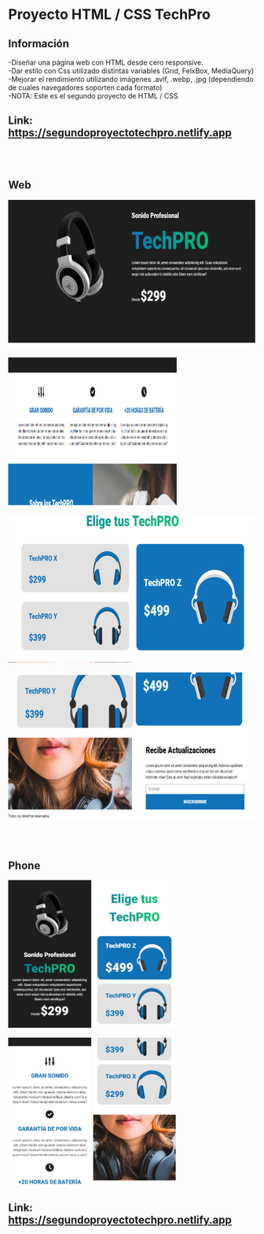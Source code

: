 # Proyecto HTML / CSS TechPro

## Información

-Diseñar una página web con HTML desde cero responsive. <br>
-Dar estilo con Css utilizado distintas variables (Grid, FelxBox, MediaQuery)<br>
-Mejorar el rendimiento utilizando imágenes .avif, .webp, .jpg (dependiendo de cuales navegadores soporten cada formato)<br>
-NOTA: Este es el segundo proyecto de HTML / CSS <br>
## Link:  https://segundoproyectotechpro.netlify.app
<br><br>





## Web
<p aling="center">
  <img  height="300" src="./imgMuestra/web-header.PNG" /><br><br>
  <img width="68%" height="300" src="./imgMuestra/web-section1.PNG" /><br><br>
  <img height="300" src="./imgMuestra/web-main.PNG" /><br><br>
  <img height="300" src="./imgMuestra/web-footer.PNG" /><br><br>
</p>
<br>

## Phone
  <p>
      <img height="300" src="./imgMuestra/phone-header.jpg" />
      <img height="300" src="./imgMuestra/phone-main.jpg" /> <br><br>
      <img height="300" src="./imgMuestra/phone-section.jpg" />
      <img height="300" src="./imgMuestra/phone-footer.jpg" />
  </p>

  ## Link:  https://segundoproyectotechpro.netlify.app
